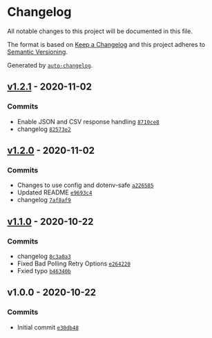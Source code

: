 # Changelog

All notable changes to this project will be documented in this file.

The format is based on [Keep a Changelog](https://keepachangelog.com/en/1.0.0/)
and this project adheres to [Semantic Versioning](https://semver.org/spec/v2.0.0.html).

Generated by [`auto-changelog`](https://github.com/CookPete/auto-changelog).

## [v1.2.1](https://github.com/martinholden-skillsoft/node-percipio-entitlementsreport/compare/v1.2.0...v1.2.1) - 2020-11-02

### Commits

- Enable JSON and CSV response handling [`8710ce8`](https://github.com/martinholden-skillsoft/node-percipio-entitlementsreport/commit/8710ce8354583129fa08eafe35abb64688b9c8f7)
- changelog [`82573e2`](https://github.com/martinholden-skillsoft/node-percipio-entitlementsreport/commit/82573e234dd65902f8adb27870eb8202174c8dfb)

## [v1.2.0](https://github.com/martinholden-skillsoft/node-percipio-entitlementsreport/compare/v1.1.0...v1.2.0) - 2020-11-02

### Commits

- Changes to use config and dotenv-safe [`a226585`](https://github.com/martinholden-skillsoft/node-percipio-entitlementsreport/commit/a226585c6d799e3991af1863fb502a7c1db84812)
- Updated README [`e9693c4`](https://github.com/martinholden-skillsoft/node-percipio-entitlementsreport/commit/e9693c4cdd3a5a4e4802bc08aa4b5776f14b6995)
- changelog [`7af8af9`](https://github.com/martinholden-skillsoft/node-percipio-entitlementsreport/commit/7af8af9105e47f74d13ce199e39b0aaf3ff9cc22)

## [v1.1.0](https://github.com/martinholden-skillsoft/node-percipio-entitlementsreport/compare/v1.0.0...v1.1.0) - 2020-10-22

### Commits

- changelog [`8c3a0a3`](https://github.com/martinholden-skillsoft/node-percipio-entitlementsreport/commit/8c3a0a3d380d56deaaa53cca3e73ffa2d893cb4b)
- Fixed Bad Polling Retry Options [`e264220`](https://github.com/martinholden-skillsoft/node-percipio-entitlementsreport/commit/e26422015b84f08975ce4837da34e5c7bbc03eaf)
- Fxied typo [`b46340b`](https://github.com/martinholden-skillsoft/node-percipio-entitlementsreport/commit/b46340b78e6266fe5ef0e77a6d3240d6b661ec25)

## v1.0.0 - 2020-10-22

### Commits

- Initial commit [`e30db48`](https://github.com/martinholden-skillsoft/node-percipio-entitlementsreport/commit/e30db48abcf3ab68b607ec9969cc8f51b5078467)
